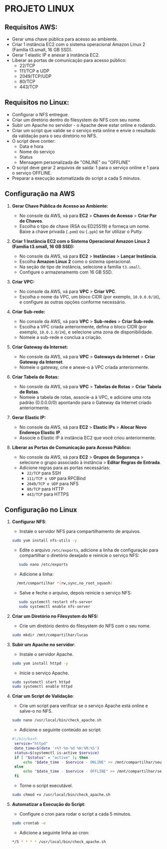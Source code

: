 # PROJETO LINUX

## Requisitos AWS:

- Gerar uma chave pública para acesso ao ambiente.
- Criar 1 instância EC2 com o sistema operacional Amazon Linux 2 (Família t3.small, 16 GB SSD).
- Gerar 1 elastic IP e anexar à instância EC2.
- Liberar as portas de comunicação para acesso público: 
  - 22/TCP
  - 111/TCP e UDP
  - 2049/TCP/UDP
  - 80/TCP
  - 443/TCP

## Requisitos no Linux:

- Configurar o NFS entregue.
- Criar um diretório dentro do filesystem do NFS com seu nome.
- Subir um Apache no servidor - o Apache deve estar online e rodando.
- Criar um script que valide se o serviço está online e envie o resultado da validação para o seu diretório no NFS.
- O script deve conter:
  - Data e hora
  - Nome do serviço
  - Status
  - Mensagem personalizada de "ONLINE" ou "OFFLINE"
- O script deve gerar 2 arquivos de saída: 1 para o serviço online e 1 para o serviço OFFLINE.
- Preparar a execução automatizada do script a cada 5 minutos.

## Configuração na AWS

1. **Gerar Chave Pública de Acesso ao Ambiente:**
   - No console da AWS, vá para **EC2** > **Chaves de Acesso** > **Criar Par de Chaves**.
   - Escolha o tipo de chave (RSA ou ED25519) e forneça um nome. Baixe a chave privada (`.pem`) ou (`.ppk`) se for utilizar o Putty.

2. **Criar 1 Instância EC2 com o Sistema Operacional Amazon Linux 2 (Família t3.small, 16 GB SSD):**
   - No console da AWS, vá para **EC2** > **Instâncias** > **Lançar Instância**.
   - Escolha **Amazon Linux 2** como o sistema operacional.
   - Na seção de tipo de instância, selecione a família `t3.small`.
   - Configure o armazenamento com 16 GB SSD.

3. **Criar VPC:**
   - No console da AWS, vá para **VPC** > **Criar VPC**.
   - Escolha o nome da VPC, um bloco CIDR (por exemplo, `10.0.0.0/16`), e configure as outras opções conforme necessário.

4. **Criar Sub-rede:**
   - No console da AWS, vá para **VPC** > **Sub-redes** > **Criar Sub-rede**.
   - Escolha a VPC criada anteriormente, defina o bloco CIDR (por exemplo, `10.0.1.0/24`), e selecione uma zona de disponibilidade.
   - Nomeie a sub-rede e conclua a criação.

5. **Criar Gateway da Internet:**
   - No console da AWS, vá para **VPC** > **Gateways da Internet** > **Criar Gateway da Internet**.
   - Nomeie o gateway, crie e anexe-o à VPC criada anteriormente.
   
6. **Criar Tabela de Rotas:**
   - No console da AWS, vá para **VPC** > **Tabelas de Rotas** > **Criar Tabela de Rotas**.
   - Nomeie a tabela de rotas, associe-a à VPC, e adicione uma rota padrão (0.0.0.0/0) apontando para o Gateway da Internet criado anteriormente.

7. **Gerar Elastic IP:**
   - No console da AWS, vá para **EC2** > **Elastic IPs** > **Alocar Novo Endereço Elastic IP**.
   - Associe o Elastic IP à instância EC2 que você criou anteriormente.

8. **Liberar as Portas de Comunicação para Acesso Público:**
   - No console da AWS, vá para **EC2** > **Grupos de Segurança** > selecione o grupo associado à instância > **Editar Regras de Entrada**.
   - Adicione regras para as portas necessárias:
     - `22/TCP` para SSH
     - `111/TCP e UDP` para RPCBind
     - `2049/TCP e UDP` para NFS
     - `80/TCP` para HTTP
     - `443/TCP` para HTTPS



## Configuração no Linux

1. **Configurar NFS**:
   - Instale o servidor NFS para compartilhamento de arquivos.
   ```bash
   sudo yum install nfs-utils -y
   ```
   - Edite o arquivo `/etc/exports`, adicione a linha de configuração para compartilhar o diretório desejado e reinicie o serviço NFS:
   ```bash
      sudo nano /etc/exports
   ```
   - Adicione a linha:
    ```bash
      /mnt/compartilhar *(rw,sync,no_root_squash)
   ```
   - Salve e feche o arquivo, depois reinicie o serviço NFS:
   ```bash
      sudo systemctl restart nfs-server
      sudo systemctl enable nfs-server
   ```
2. **Criar um Diretório no Filesystem do NFS:**
    - Crie um diretório dentro do filesystem do NFS com o seu nome.
   ```bash
   sudo mkdir /mnt/compartilhar/lucas
   ```
   
3. **Subir um Apache no servidor**:
    - Instale o servidor Apache.
   ```bash
   sudo yum install httpd -y
   ```

   - Inicie o serviço Apache.
   ```bash
   sudo systemctl start httpd
   sudo systemctl enable httpd
   ```

  
   
4. **Criar um Script de Validação**:
    - Crie um script para verificar se o serviço Apache está online e salve-o no NFS.
   ```bash
   sudo nano /usr/local/bin/check_apache.sh
   ```
   - Adicione o seguinte conteúdo ao script:
   ```bash
   #!/bin/bash
    service="httpd"
    date_time=$(date '+%Y-%m-%d %H:%M:%S')
    status=$(systemctl is-active $service)
    if [ "$status" = "active" ]; then
        echo "$date_time - $service - ONLINE" >> /mnt/compartilhar/seu_nome/online_status.log
    else
        echo "$date_time - $service - OFFLINE" >> /mnt/compartilhar/seu_nome/offline_status.log
    fi

   ```
    - Torne o script executável.
   ```bash
   sudo chmod +x /usr/local/bin/check_apache.sh

   ```

5. **Automatizar a Execução do Script**:
    - Configure o cron para rodar o script a cada 5 minutos.
   ```bash
   sudo crontab -e
   ```

   - Adicione a seguinte linha ao cron:
   ```bash
   */5 * * * * /usr/local/bin/check_apache.sh
   ```

